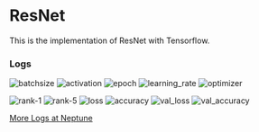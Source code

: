 # ResNet
This is the implementation of ResNet with Tensorflow.

### Logs

![batchsize](https://img.shields.io/badge/Batch%20Size-64-%234299E1) ![activation](https://img.shields.io/badge/Activation-relu-%234299E1) ![epoch](https://img.shields.io/badge/Epoch-75-%234299E1) 
![learning_rate](https://img.shields.io/badge/Learning%20Rate-1e--1-%234299E1) ![optimizer](https://img.shields.io/badge/Optimizer-SGD-%234299E1)

![rank-1](https://img.shields.io/badge/Rank--1-48.27%25-%2348BB78) ![rank-5](https://img.shields.io/badge/Rank--5-74.19%25-%2348BB78) ![loss](https://img.shields.io/badge/Loss-1.28019-%2348BB78) ![accuracy](https://img.shields.io/badge/Accuracy-0.882072-%2348BB78) ![val_loss](https://img.shields.io/badge/Val%20Loss-2.92363-%2348BB78) ![val_accuracy](https://img.shields.io/badge/Val%20Accuracy-0.545894-%2348BB78) 

[More Logs at Neptune](https://ui.neptune.ai/davianyang/TinyImageNetChallenge/compare?shortId=%5B%22GOOG-43%22%2C%22GOOG-39%22%5D&viewId=standard-view)
